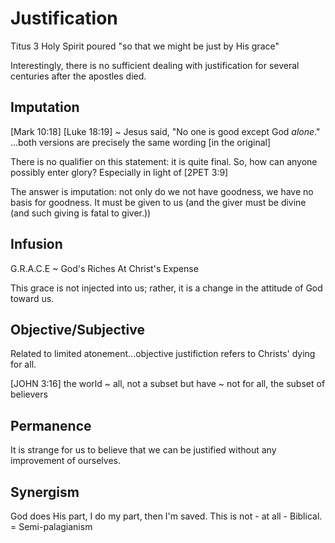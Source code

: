# Justification


Titus 3
	Holy Spirit poured "so that we might be just by His grace"

Interestingly, there is no sufficient dealing with justification for several centuries after the apostles died.


## Imputation

[Mark 10:18] [Luke 18:19]
~ Jesus said, "No one is good except God _alone_."
...both versions are precisely the same wording [in the original]

There is no qualifier on this statement: it is quite final.
So, how can anyone possibly enter glory?  Especially in light of [2PET 3:9]

The answer is imputation: not only do we not have goodness, we have no basis for goodness.
It must be given to us (and the giver must be divine (and such giving is fatal to giver.))


## Infusion

G.R.A.C.E ~ God's Riches At Christ's Expense

This grace is not injected into us; rather, it is a change in the attitude of God toward us.


## Objective/Subjective

Related to limited atonement...objective justifiction refers to Christs' dying for all.


[JOHN 3:16]
	the world ~ all, not a subset
	but have ~ not for all, the subset of believers


## Permanence

It is strange for us to believe that we can be justified without any improvement of ourselves.


## Synergism

God does His part, I do my part, then I'm saved.
This is not - at all - Biblical.
= Semi-palagianism


